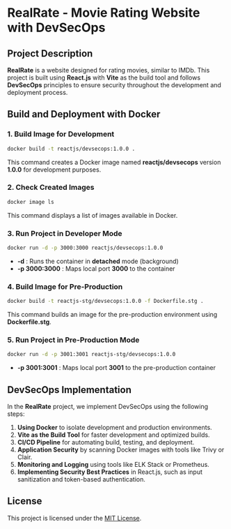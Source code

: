 # RealRate - Movie Rating Website with DevSecOps

## Project Description
**RealRate** is a website designed for rating movies, similar to IMDb. This project is built using **React.js** with **Vite** as the build tool and follows **DevSecOps** principles to ensure security throughout the development and deployment process.

## Build and Deployment with Docker
### 1. Build Image for Development
```sh
docker build -t reactjs/devsecops:1.0.0 .
```
This command creates a Docker image named **reactjs/devsecops** version **1.0.0** for development purposes.

### 2. Check Created Images
```sh
docker image ls
```
This command displays a list of images available in Docker.

### 3. Run Project in Developer Mode
```sh
docker run -d -p 3000:3000 reactjs/devsecops:1.0.0
```
- **-d** : Runs the container in **detached** mode (background)
- **-p 3000:3000** : Maps local port **3000** to the container

### 4. Build Image for Pre-Production
```sh
docker build -t reactjs-stg/devsecops:1.0.0 -f Dockerfile.stg .
```
This command builds an image for the pre-production environment using **Dockerfile.stg**.

### 5. Run Project in Pre-Production Mode
```sh
docker run -d -p 3001:3001 reactjs-stg/devsecops:1.0.0
```
- **-p 3001:3001** : Maps local port **3001** to the pre-production container

## DevSecOps Implementation
In the **RealRate** project, we implement DevSecOps using the following steps:
1. **Using Docker** to isolate development and production environments.
2. **Vite as the Build Tool** for faster development and optimized builds.
3. **CI/CD Pipeline** for automating build, testing, and deployment.
4. **Application Security** by scanning Docker images with tools like Trivy or Clair.
5. **Monitoring and Logging** using tools like ELK Stack or Prometheus.
6. **Implementing Security Best Practices** in React.js, such as input sanitization and token-based authentication.

## License
This project is licensed under the [MIT License](LICENSE).
